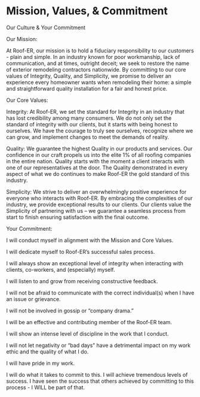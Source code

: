# Mission, Values, & Commitment

Our Culture & Your Commitment

Our Mission:

At Roof-ER, our mission is to hold a fiduciary responsibility to our customers - plain and simple. In an industry known for poor workmanship, lack of communication, and at times, outright deceit; we seek to restore the name of exterior remodeling contractors nationwide. By committing to our core values of Integrity, Quality, and Simplicity, we promise to deliver an experience every homeowner wants when remodeling their home: a simple and straightforward quality installation for a fair and honest price.

Our Core Values:

Integrity: At Roof-ER, we set the standard for Integrity in an industry that has lost credibility among many consumers. We do not only set the standard of integrity with our clients, but it starts with being honest to ourselves. We have the courage to truly see ourselves, recognize where we can grow, and implement changes to meet the demands of reality.

Quality: We guarantee the highest Quality in our products and services.  Our confidence in our craft propels us into the elite 1% of all roofing companies in the entire nation. Quality starts with the moment a client interacts with one of our representatives at the door.  The Quality demonstrated in every aspect of what we do continues to make Roof-ER the gold standard of this industry.

Simplicity: We strive to deliver an overwhelmingly positive experience for everyone who interacts with Roof-ER.  By embracing the complexities of our industry, we provide exceptional results to our clients.  Our clients value the Simplicity of partnering with us – we guarantee a seamless process from start to finish ensuring satisfaction with the final outcome.

Your Commitment:

I will conduct myself in alignment with the Mission and Core Values.

I will dedicate myself to Roof-ER’s successful sales process.

I will always show an exceptional level of integrity when interacting with clients, co-workers, and (especially) myself.

I will listen to and grow from receiving constructive feedback.

I will not be afraid to communicate with the correct individual(s) when I have an issue or grievance.

I will not be involved in gossip or “company drama.”

I will be an effective and contributing member of the Roof-ER team.

I will show an intense level of discipline in the work that I conduct.

I will not let negativity or “bad days” have a detrimental impact on my work ethic and the quality of what I do.

I will have pride in my work.

I will do what it takes to commit to this. I will achieve tremendous levels of success. I have seen the success that others achieved by committing to this process - I WILL be part of that.
